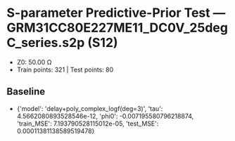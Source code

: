 # S-parameter Predictive-Prior Test — GRM31CC80E227ME11_DC0V_25degC_series.s2p (S12)
- Z0: 50.00 Ω
- Train points: 321  |  Test points: 80

## Baseline
- {'model': 'delay+poly_complex_logf(deg=3)', 'tau': 4.5662080893528546e-12, 'phi0': -0.007195580796218874, 'train_MSE': 7.193790528115012e-05, 'test_MSE': 0.00011381138589519478}